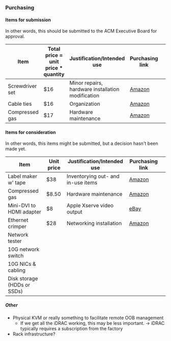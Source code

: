### Purchasing

#### Items for submission
In other words, this should be submitted to the ACM Executive Board for approval.

| Item            | Total price = unit price * quantity | Justification/Intended use                        | Purchasing link                                                                            |   |
|-----------------|-------------------------------------|---------------------------------------------------|--------------------------------------------------------------------------------------------|---|
| Screwdriver set | $16                                 | Minor repairs, hardware installation modification | [Amazon](https://smile.amazon.com/dp/B08DRB1DFJ)                                           |   |
| Cable ties      | $16                                 | Organization                                      | [Amazon](https://smile.amazon.com/gp/product/B08TTPX4KB)                                   |   |
| Compressed gas  | $17                                 | Hardware maintenance                              | [Amazon](https://smile.amazon.com/Dust-Off-Disposable-Compressed-Gas-Duster/dp/B073TQ26JX) |   |

#### Items for consideration
In other words, this items might be submitted, but a decision hasn't been made yet.

| Item                        | Unit price | Justification/Intended use         | Purchasing link                                                                                |   |
|-----------------------------|------------|------------------------------------|------------------------------------------------------------------------------------------------|---|
| Label maker w' tape         | $38        | Inventorying out- and in-use items | [Amazon](https://smile.amazon.com/DYMO-LetraTag-Handheld-Labeling-1955663/dp/B01BD6DRI6)       |   |
| Compressed gas              | $8.50      | Hardware maintenance               | [Amazon](https://smile.amazon.com/Dust-Off-Disposable-Compressed-Gas-Duster/dp/B073TQ26JX)     |   |
| Mini-DVI to HDMI adapter    | $8         | Apple Xserve video output          | [eBay](https://www.ebay.com/itm/390693806930)                                                  |   |
| Ethernet crimper            | $28        | Networking installation            | [Amazon](https://smile.amazon.com/Ethernet-Crimper-Connectors-Crimping-Included/dp/B09JYTBDXN) |   |
| Network tester              |            |                                    |                                                                                                |   |
| 10G network switch          |            |                                    |                                                                                                |   |
| 10G NICs & cabling          |            |                                    |                                                                                                                                                                        |   |
| Disk storage (HDDs or SSDs) |            |                                    |                                                                                                                                                                        |   |

##### Other
- Physical KVM or really something to facilitate remote OOB management
  - If we get all the iDRAC working, this may be less important. -> iDRAC typically requires a subscription from the factory
- Rack infrastructure?